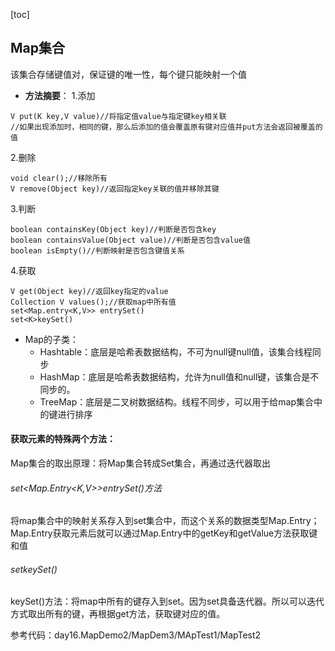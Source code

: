 [toc]
## Map集合
该集合存储键值对，保证键的唯一性，每个键只能映射一个值
- **方法摘要**：
1.添加
```
V put(K key,V value)//将指定值value与指定键key相关联
//如果出现添加时，相同的键，那么后添加的值会覆盖原有键对应值并put方法会返回被覆盖的值
```
2.删除
```
void clear();//移除所有
V remove(Object key)//返回指定key关联的值并移除其键
```
3.判断
```
boolean containsKey(Object key)//判断是否包含key
boolean containsValue(Object value)//判断是否包含value值
boolean isEmpty()//判断映射是否包含键值关系
```
4.获取
```
V get(Object key)//返回key指定的value
Collection V values();//获取map中所有值
set<Map.entry<K,V>> entrySet()
set<K>keySet()
```
- Map的子类：
    - Hashtable：底层是哈希表数据结构，不可为null键null值，该集合线程同步
    - HashMap：底层是哈希表数据结构，允许为null值和null键，该集合是不同步的。
    - TreeMap：底层是二叉树数据结构。线程不同步，可以用于给map集合中的键进行排序
#### 获取元素的特殊两个方法：
Map集合的取出原理：将Map集合转成Set集合，再通过迭代器取出
###### set<Map.Entry<K,V>>entrySet()方法
将map集合中的映射关系存入到set集合中，而这个关系的数据类型Map.Entry；Map.Entry获取元素后就可以通过Map.Entry中的getKey和getValue方法获取键和值
###### set<K>keySet()
keySet()方法：将map中所有的键存入到set。因为set具备迭代器。所以可以迭代方式取出所有的键，再根据get方法，获取键对应的值。

参考代码：day16.MapDemo2/MapDem3/MApTest1/MapTest2
